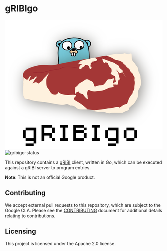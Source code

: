 # gRIBIgo

![gribigo-logo](doc/gribigo.png)
![gribigo-status](https://github.com/openconfig/gribigo/actions/workflows/go.yml/badge.svg)

This repository contains a [gRIBI](https://github.com/openconfig/gribi)
client, written in Go, which can be executed against a gRIBI server to
program entries.

**Note**: This is not an official Google product.

## Contributing

We accept external pull requests to this repository, which are subject
to the Google CLA. Please see the
[CONTRIBUTING](https://github.com/openconfig/gribigo/blob/master/CONTRIBUTING.md)
document for additional details relating to contributions.

## Licensing

This project is licensed under the Apache 2.0 license.
